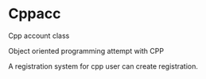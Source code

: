 # Cppacc
Cpp account class

Object oriented programming attempt with CPP

A registration system for cpp user can create registration.
